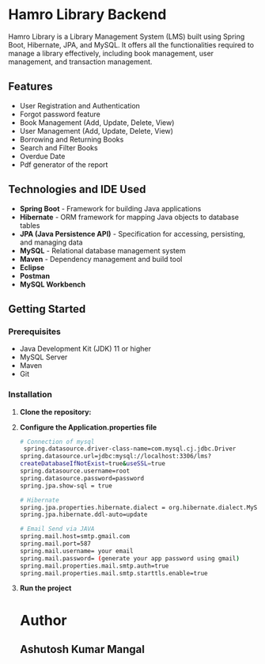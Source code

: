 # Hamro Library Backend

Hamro Library is a Library Management System (LMS) built using Spring Boot, Hibernate, JPA, and MySQL. It offers all the functionalities required to manage a library effectively, including book management, user management, and transaction management.

## Features

- User Registration and Authentication
- Forgot password feature
- Book Management (Add, Update, Delete, View)
- User Management (Add, Update, Delete, View)
- Borrowing and Returning Books
- Search and Filter Books
- Overdue Date
- Pdf generator of the report

## Technologies and IDE Used

- **Spring Boot** - Framework for building Java applications
- **Hibernate** - ORM framework for mapping Java objects to database tables
- **JPA (Java Persistence API)** - Specification for accessing, persisting, and managing data
- **MySQL** - Relational database management system
- **Maven** - Dependency management and build tool
- **Eclipse**
- **Postman**
- **MySQL Workbench**

## Getting Started

### Prerequisites

- Java Development Kit (JDK) 11 or higher
- MySQL Server
- Maven
- Git

### Installation

1. **Clone the repository:**

2. **Configure the Application.properties file**

   ```bash
   # Connection of mysql
    spring.datasource.driver-class-name=com.mysql.cj.jdbc.Driver
   spring.datasource.url=jdbc:mysql://localhost:3306/lms? 
   createDatabaseIfNotExist=true&useSSL=true
   spring.datasource.username=root
   spring.datasource.password=password
   spring.jpa.show-sql = true

   # Hibernate
   spring.jpa.properties.hibernate.dialect = org.hibernate.dialect.MySQLDialect
   spring.jpa.hibernate.ddl-auto=update

   # Email Send via JAVA
   spring.mail.host=smtp.gmail.com
   spring.mail.port=587
   spring.mail.username= your email
   spring.mail.password= (generate your app password using gmail)
   spring.mail.properties.mail.smtp.auth=true
   spring.mail.properties.mail.smtp.starttls.enable=true
   ```

3. **Run the project**

   # Author
   ## Ashutosh Kumar Mangal

